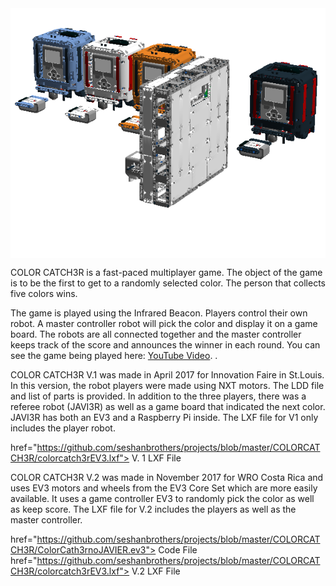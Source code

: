 
<img align="middle" height="400" src="ColorCatch3rimage.png">

COLOR CATCH3R is a fast-paced multiplayer game. The object of the game is to be the first to get to a randomly selected color. The person that collects five colors wins.

The game is played using the Infrared Beacon. Players control their own robot. A master controller robot will pick the color and display it on a game board. The robots are all connected together and the master controller keeps track of the score and announces the winner in each round.  You can see the game being played here:  <a href="https://youtu.be/XFAwqX4fy-M">YouTube Video</a>.  .

COLOR CATCH3R V.1 was made in April 2017 for Innovation Faire in St.Louis.  In this version, the robot players were made using NXT motors. The LDD file and list of parts is provided. In addition to the three players, there was a referee robot (JAVI3R) as well as a game board that indicated the next color. JAVI3R has both an EV3 and a Raspberry Pi inside. The LXF file for V1 only includes the player robot.

href="https://github.com/seshanbrothers/projects/blob/master/COLORCATCH3R/colorcatch3rEV3.lxf"> V. 1 LXF File </a> 

COLOR CATCH3R V.2 was made in November 2017 for WRO Costa Rica and uses EV3 motors and wheels from the EV3 Core Set which are more easily available. It uses a game controller EV3 to randomly pick the color as well as keep score. The LXF file for V.2 includes the players as well as the master controller.

href="https://github.com/seshanbrothers/projects/blob/master/COLORCATCH3R/ColorCath3rnoJAVIER.ev3"> Code File </a> 
href="https://github.com/seshanbrothers/projects/blob/master/COLORCATCH3R/colorcatch3rEV3.lxf"> V.2 LXF File </a> 
